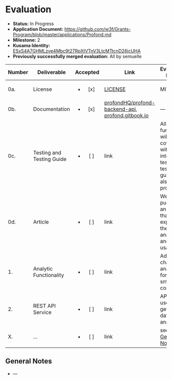 # Evaluation

- **Status:** In Progress
- **Application Document:** https://github.com/w3f/Grants-Program/blob/master/applications/Profond.md
- **Milestone:** 2
- **Kusama Identity:** [ESxS4A7GHMLzve4Mbc9t27RpXtVTnV3LtcMTtcnD26jcUHA](https://polkascan.io/pre/kusama/account/ESxS4A7GHMLzve4Mbc9t27RpXtVTnV3LtcMTtcnD26jcUHA)
- **Previously successfully merged evaluation:** All by semuelle

| Number | Deliverable | Accepted | Link | Evaluation Notes |
| ------ | ----------- | :------: | ---- |----------------- |
| 0a. | License | <ul><li>[x] </li></ul> | [LICENSE](https://github.com/profondHQ/profond-analytics/blob/9922ea6effd5d5e593e954f75f93b749853d7872/LICENSE) | MIT |
| 0b. | Documentation | <ul><li>[x] </li></ul> | [profondHQ/profond-backend-api](https://github.com/profondHQ/profond-backend-api/tree/542216b6203782e1e899681f9709c4d6f3a4312f), [profond.gitbook.io](https://profond.gitbook.io/docs/) | — |
| 0c. | Testing and Testing Guide | <ul><li>[ ] </li></ul> | link | All functions will be covered with full integration test, testing guide will also be provided. |
| 0d. | Article | <ul><li>[ ] </li></ul> | link | We will publish an article that explains the analytics and API usage |
| 1. | Analytic Functionality | <ul><li>[ ] </li></ul> | link | Add on-chain analytic for the smart contract. |
| 2.  | REST API Service | <ul><li>[ ] </li></ul> | link | API for users to get the data analytic. |
| X. | ... | <ul><li>[ ] </li></ul> | link | see [General Notes](#general-notes) |


## General Notes

- —
